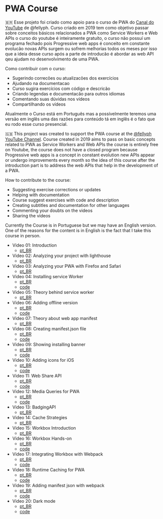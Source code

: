 # PWA Course

🇧🇷 Esse projeto foi criado como apoio para o curso de PWA do [Canal do YouTube](https://www.youtube.com/channel/UCPaufJocHYVHj44iwXG95PA) de @fellyph. Curso criado em 2019 tem como objetivo passar sobre conceitos básicos relacionados a PWA como Service Workers e Web APIs o curso do youtube é inteiramente gratuíto, o curso não possuí um programa fechado pois Progressive web apps é conceito em constante evolucão novas APIs surgem ou sofrem melhorias todos os meses por isso que a ideia desse curso após a parte de introducão é abordar as web API qeu ajudam no desenvolvimento de uma PWA.

Como contribuir com o curso:
 - Sugerindo correcões ou atualizacões dos exercícios
 - Ajudando na documentacao
 - Curso sugira exercícios com código e descricão
 - Criando legendas e documentacão para outros idiomas
 - Comentando suas dúvidas nos vídeos
 - Compartilhando os vídeos

Atualmente o Curso está em Português mas a possívelmente teremos uma versão em inglês uma das razões para conteúdo tá em inglês é o fato que eu rodo esse curso presencial.

:uk: This project was created to support the PWA course at the [@fellyph YouTube Channel](https://www.youtube.com/channel/UCPaufJocHYVHj44iwXG95PA). Course created in 2019 aims to pass on basic concepts related to PWA as Service Workers and Web APIs the course is entirely free on Youtube, the course does not have a closed program because Progressive web apps is a concept in constant evolution new APIs appear or undergo improvements every month so the idea of this course after the introduction part is to address the web APIs that help in the development of a PWA.

How to contribute to the course:
  - Suggesting exercise corrections or updates
  - Helping with documentation
  - Course suggest exercises with code and description
  - Creating subtitles and documentation for other languages
  - Commenting your doubts on the videos
  - Sharing the videos

Currently the Course is in Portuguese but we may have an English version. One of the reasons for the content is in English is the fact that I take this course in person.

- Video 01: Introduction
  - [pt_BR](https://www.youtube.com/watch?v=Bil163XI1Hk)
- Video 02: Analyzing your project with lighthouse
  - [pt_BR](https://www.youtube.com/watch?v=qEzOCj4pHqk)
- Video 03: Analyzing your PWA with Firefox and Safari
  - [pt_BR](https://www.youtube.com/watch?v=7ZUYT9h1lvQ)
- Video 04: Installing service Worker
  - [pt_BR](https://www.youtube.com/watch?v=-SAdRpT-WxY)
  - [code](https://github.com/fellyph/pwa-tutorial/tree/video/instalando_service_worker)
- Video 05: Theory behind service worker
  - [pt_BR](https://www.youtube.com/watch?v=-e1QhTr1gr8)
- Video 06: Adding offline version
  - [pt_BR](https://www.youtube.com/watch?v=NLObDGghNJo)
  - [code](https://github.com/fellyph/pwa-tutorial/tree/video/instalando_service_worker)
- Video 07: Theory about web app manifest
  - [pt_BR](https://www.youtube.com/watch?v=fUT5XIwSkCc)
- Video 08: Creating manifest.json file
  - [pt_BR](https://www.youtube.com/watch?v=Qhu-qy1rNt4)
  - [code](https://github.com/fellyph/pwa-tutorial/tree/video/app_manifest_05)
- Video 09: Showing installing banner
  - [pt_BR](https://www.youtube.com/watch?v=BmcTsIZU2v8)
  - [code](https://github.com/fellyph/pwa-tutorial/tree/video/adding_homebutton_07)
- Video 10: Adding icons for iOS
  - [pt_BR](https://www.youtube.com/watch?v=ui4AYe4lktU)
  - [code](https://github.com/fellyph/pwa-tutorial/tree/video/ios_tags_09)
- Video 11: Web Share API
  - [pt_BR](https://www.youtube.com/watch?v=6FqzhZs2RE8)
  - [code](https://github.com/fellyph/pwa-tutorial/tree/video/web_share_api)
- Video 12: Media Queries for PWA
  - [pt_BR](https://youtu.be/fQ8euD8hfYA)
  - [code](https://github.com/fellyph/pwa-tutorial/tree/video/add_media_query_08)
- Video 13: BadgingAPI
  - [pt_BR](https://youtu.be/c4qVAklgHuU)
- Video 14: Cache Strategies
  - [pt_BR](https://youtu.be/fcWgzQ1XVyQ)
- Video 15: Workbox Introduction
  - [pt_BR](https://youtu.be/Pmv-8_tPqy4)
- Video 16: Workbox Hands-on
  - [pt_BR](https://youtu.be/ZtXPQ8kfFw4)
  - [code](https://github.com/fellyph/pwa-tutorial/tree/video/workbox_cli_14)
- Video 17: Integrating Workbox with Webpack
  - [pt_BR](https://youtu.be/g-15jsT7PX8)
  - [code](https://github.com/fellyph/pwa-tutorial/tree/video/workbox_webpack_17)
- Video 18: Runtime Caching for PWA
  -  [pt_BR](https://youtu.be/K26OWGMrkjg)
  -  [code](https://github.com/fellyph/pwa-tutorial/tree/video/workbox_webpack_runTime_18)
- Video 19: Adding manifest json with webpack
  - [pt_BR](https://youtu.be/sfcSQt0UNOg)
  - [code](https://github.com/fellyph/pwa-tutorial/tree/video/manifest_webpack_18)
- Video 20: Dark mode
  - [pt_BR](https://youtu.be/Kh4ACO2c7ec)
  - [code](https://github.com/fellyph/pwa-tutorial/tree/video/dark_mode_20)
